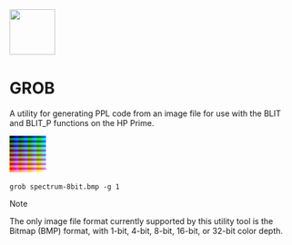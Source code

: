 <img src="../../../Insoft-UK/blob/main/assets/logo.svg" width="80" height="80" />

# GROB
A utility for generating PPL code from an image file for use with the BLIT and BLIT_P functions on the HP Prime.

<img width="64" height="64" src="https://github.com/Insoft-UK/GROB/blob/main/assets/spectrum-8bit.png" >

```
grob spectrum-8bit.bmp -g 1
```

> [!NOTE]
The only image file format currently supported by this utility tool is the Bitmap (BMP) format, with 1-bit, 4-bit, 8-bit, 16-bit, or 32-bit color depth.

